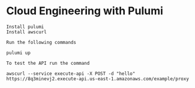 # Cloud Engineering with Pulumi


````
Install pulumi
Install awscurl

Run the following commands

pulumi up

To test the API run the command

awscurl --service execute-api -X POST -d "hello" https://8q3minevj2.execute-api.us-east-1.amazonaws.com/example/proxy


````